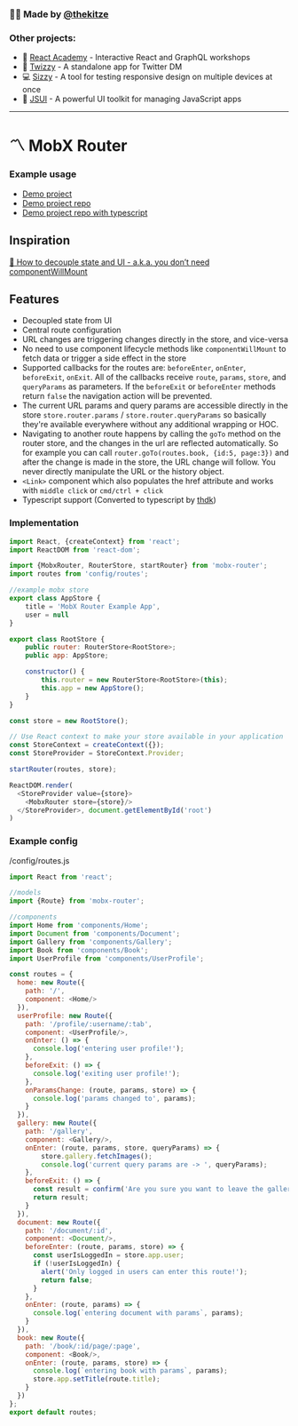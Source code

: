 ### 🙋‍♂️ Made by [@thekitze](https://twitter.com/thekitze)

### Other projects:
- 🏫 [React Academy](https://reactacademy.io) - Interactive React and GraphQL workshops
- 💌 [Twizzy](https://twizzy.app) - A standalone app for Twitter DM
- 💻 [Sizzy](https://sizzy.co) - A tool for testing responsive design on multiple devices at once
- 🤖 [JSUI](https://github.com/kitze/JSUI) - A powerful UI toolkit for managing JavaScript apps

---

# 〽️ MobX Router

### Example usage
* [Demo project](http://mobx-router-example.netlify.com/)
* [Demo project repo](https://github.com/kitze/mobx-router-example)
* [Demo project repo with typescript](https://github.com/thdk/mobx-router-typescript-example)

## Inspiration
[📖 How to decouple state and UI - a.k.a. you don’t need componentWillMount](https://medium.com/@mweststrate/how-to-decouple-state-and-ui-a-k-a-you-dont-need-componentwillmount-cc90b787aa37#.k9tvf5nga)

## Features
- Decoupled state from UI
- Central route configuration
- URL changes are triggering changes directly in the store, and vice-versa
- No need to use component lifecycle methods like `componentWillMount` to fetch data or trigger a side effect in the store
- Supported callbacks for the routes are: `beforeEnter`, `onEnter`, `beforeExit`, `onExit`. All of the callbacks receive `route`, `params`, `store`, and `queryParams` as parameters. If the `beforeExit` or `beforeEnter` methods return `false` the navigation action will be prevented.
- The current URL params and query params are accessible directly in the store `store.router.params` / `store.router.queryParams` so basically they're available everywhere without any additional wrapping or HOC.
- Navigating to another route happens by calling the `goTo` method on the router store, and the changes in the url are reflected automatically. So for example you can call `router.goTo(routes.book, {id:5, page:3})` and after the change is made in the store, the URL change will follow. You never directly manipulate the URL or the history object.
- `<Link>` component which also populates the href attribute and works with `middle click` or `cmd/ctrl + click`
- Typescript support (Converted to typescript by [thdk](https://github.com/thdk))

### Implementation
```js
import React, {createContext} from 'react';
import ReactDOM from 'react-dom';

import {MobxRouter, RouterStore, startRouter} from 'mobx-router';
import routes from 'config/routes';

//example mobx store
export class AppStore {
    title = 'MobX Router Example App',
    user = null
}

export class RootStore {
    public router: RouterStore<RootStore>;
    public app: AppStore;

    constructor() {
        this.router = new RouterStore<RootStore>(this);
        this.app = new AppStore();
    }
}

const store = new RootStore();

// Use React context to make your store available in your application
const StoreContext = createContext({});
const StoreProvider = StoreContext.Provider;

startRouter(routes, store);

ReactDOM.render(
  <StoreProvider value={store}>
  	<MobxRouter store={store}/>
  </StoreProvider>, document.getElementById('root')
)
```

### Example config

/config/routes.js

```js
import React from 'react';

//models
import {Route} from 'mobx-router';

//components
import Home from 'components/Home';
import Document from 'components/Document';
import Gallery from 'components/Gallery';
import Book from 'components/Book';
import UserProfile from 'components/UserProfile';

const routes = {
  home: new Route({
    path: '/',
    component: <Home/>
  }),
  userProfile: new Route({
    path: '/profile/:username/:tab',
    component: <UserProfile/>,
    onEnter: () => {
      console.log('entering user profile!');
    },
    beforeExit: () => {
      console.log('exiting user profile!');
    },
    onParamsChange: (route, params, store) => {
      console.log('params changed to', params);
    }
  }),
  gallery: new Route({
    path: '/gallery',
    component: <Gallery/>,
    onEnter: (route, params, store, queryParams) => {
    	store.gallery.fetchImages();
    	console.log('current query params are -> ', queryParams);
    },
    beforeExit: () => {
      const result = confirm('Are you sure you want to leave the gallery?');
      return result;
    }
  }),
  document: new Route({
    path: '/document/:id',
    component: <Document/>,
    beforeEnter: (route, params, store) => {
      const userIsLoggedIn = store.app.user;
      if (!userIsLoggedIn) {
        alert('Only logged in users can enter this route!');
        return false;
      }
    },
    onEnter: (route, params) => {
      console.log(`entering document with params`, params);
    }
  }),
  book: new Route({
    path: '/book/:id/page/:page',
    component: <Book/>,
    onEnter: (route, params, store) => {
      console.log(`entering book with params`, params);
      store.app.setTitle(route.title);
    }
  })
};
export default routes;
```

